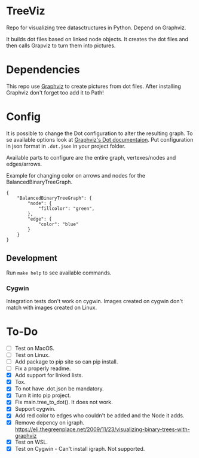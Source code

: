 # TreeViz
Repo for visualizing tree datasctructures in Python. Depend on Graphviz.

It builds dot files based on linked node objects. It creates the dot files and then calls Grapviz to turn them into pictures.



# Dependencies

This repo use [Graphviz](https://www.graphviz.org/) to create pictures from dot files. After installing Graphviz don't forget too add it to Path!



# Config

It is possible to change the Dot configuration to alter the resulting graph. To se available options look at [Graphviz's Dot documentaion](https://graphviz.org/doc/info/attrs.html). Put configuration in json format in `.dot.json` in your project folder.

Available parts to configure are the entire graph, vertexes/nodes and edges/arrows.

Example for changing color on arrows and nodes for the BalancedBinaryTreeGraph.

```
{
    "BalancedBinaryTreeGraph": {
        "node": {
            "fillcolor": "green",
        },
        "edge": {
            "color": "blue"
        }
    }
}
```


Development
------------------------

Run `make help` to see available commands.

### Cygwin

Integration tests don't work on cygwin. Images created on cygwin don't match with images created on Linux.



# To-Do
- [ ] Test on MacOS.
- [ ] Test on Linux.
- [ ] Add package to pip site so can pip install.
- [ ] Fix a properly readme.
- [X] Add support for linked lists.
- [X] Tox.
- [X] To not have .dot.json be mandatory.
- [X] Turn it into pip project.
- [X] Fix main.tree_to_dot(). It does not work.
- [X] Support cygwin.
- [X] Add red color to edges who couldn't be added and the Node it adds.
- [X] Remove depency on igraph. https://eli.thegreenplace.net/2009/11/23/visualizing-binary-trees-with-graphviz
- [X] Test on WSL.
- [X] Test on Cygwin - Can't install igraph. Not supported.
